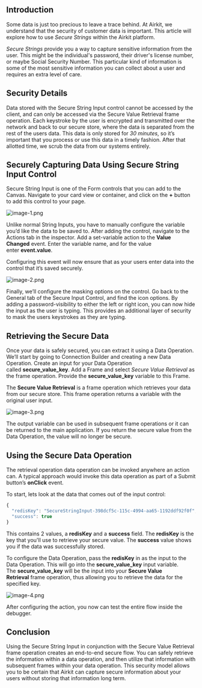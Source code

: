 Introduction
------------


Some data is just too precious to leave a trace behind. At Airkit, we understand that the security of customer data is important. This article will explore how to use *Secure Strings* within the Airkit platform.


*Secure Strings* provide you a way to capture sensitive information from the user. This might be the individual's password, their driver's license number, or maybe Social Security Number. This particular kind of information is some of the most sensitive information you can collect about a user and requires an extra level of care.


Security Details
----------------


Data stored with the Secure String Input control cannot be accessed by the client, and can only be accessed via the Secure Value Retrieval frame operation. Each keystroke by the user is encrypted and transmitted over the network and back to our secure store, where the data is separated from the rest of the users data. This data is only stored for *30 minutes*, so it’s important that you process or use this data in a timely fashion. After that allotted time, we scrub the data from our systems entirely.


Securely Capturing Data Using Secure String Input Control
---------------------------------------------------------


Secure String Input is one of the Form controls that you can add to the Canvas. Navigate to your card view or container, and click on the **+** button to add this control to your page.


![image-1.png](./assets_v1714/how-to-capture-secure-user-data-v1714-0.png)


Unlike normal String Inputs, you have to manually configure the variable you’d like the data to be saved to. After adding the control, navigate to the Actions tab in the inspector. Add a set-variable action to the **Value Changed** event. Enter the variable name, and for the value enter **event.value**.


Configuring this event will now ensure that as your users enter data into the control that it’s saved securely.


![image-2.png](./assets_v1714/how-to-capture-secure-user-data-v1714-1.png)


Finally, we’ll configure the masking options on the control. Go back to the General tab of the Secure Input Control, and find the icon options. By adding a password-visibility to either the left or right icon, you can now hide the input as the user is typing. This provides an additional layer of security to mask the users keystrokes as they are typing.


Retrieving the Secure Data
--------------------------


Once your data is safely secured, you can extract it using a Data Operation. We’ll start by going to Connection Builder and creating a new Data Operation. Create an input for your Data Operation called **secure_value_key**. Add a Frame and select *Secure Value Retrieval* as the frame operation. Provide the **secure_value_key** variable to this Frame.


The **Secure Value Retrieval** is a frame operation which retrieves your data from our secure store. This frame operation returns a variable with the original user input.


![image-3.png](./assets_v1714/how-to-capture-secure-user-data-v1714-2.png)


The output variable can be used in subsequent frame operations or it can be returned to the main application. If you return the secure value from the Data Operation, the value will no longer be secure.


Using the Secure Data Operation
-------------------------------


The retrieval operation data operation can be invoked anywhere an action can. A typical approach would invoke this data operation as part of a Submit button’s **onClick** event.


To start, lets look at the data that comes out of the input control:



```javascript Airscript
{
  "redisKey": "SecureStringInput-398dcf5c-115c-4994-aa65-1192ddf92f0f",
  "success": true
}

```

This contains 2 values, a **redisKey** and a **success** field. The **redisKey** is the key that you'll use to retrieve your secure value. The **success** value shows you if the data was successfully stored.


To configure the Data Operation, pass the **redisKey** in as the input to the Data Operation. This will go into the **secure_value_key** input variable. The **secure_value_key** will be the input into your **Secure Value Retrieval** frame operation, thus allowing you to retrieve the data for the specified key.


![image-4.png](./assets_v1714/how-to-capture-secure-user-data-v1714-3.png)


After configuring the action, you now can test the entire flow inside the debugger.


Conclusion
----------


Using the Secure String Input in conjunction with the Secure Value Retrieval frame operation creates an end-to-end secure flow. You can safely retrieve the information within a data operation, and then utilize that information with subsequent frames within your data operation. This security model allows you to be certain that Airkit can capture secure information about your users without storing that information long term.